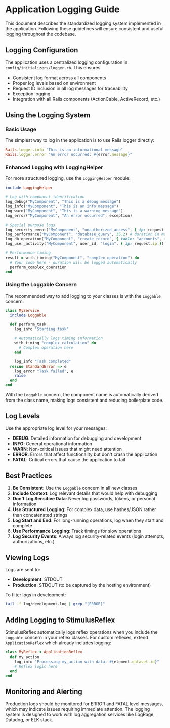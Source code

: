 # Application Logging Guide

This document describes the standardized logging system implemented in the application. Following these guidelines will ensure consistent and useful logging throughout the codebase.

## Logging Configuration

The application uses a centralized logging configuration in `config/initializers/logger.rb`. This ensures:

- Consistent log format across all components
- Proper log levels based on environment
- Request ID inclusion in all log messages for traceability
- Exception logging
- Integration with all Rails components (ActionCable, ActiveRecord, etc.)

## Using the Logging System

### Basic Usage

The simplest way to log in the application is to use Rails.logger directly:

```ruby
Rails.logger.info "This is an informational message"
Rails.logger.error "An error occurred: #{error.message}"
```

### Enhanced Logging with LoggingHelper

For more structured logging, use the `LoggingHelper` module:

```ruby
include LoggingHelper

# Log with component identification
log_debug("MyComponent", "This is a debug message")
log_info("MyComponent", "This is an info message")
log_warn("MyComponent", "This is a warning message")
log_error("MyComponent", "An error occurred", exception)

# Special purpose logs
log_security_event("MyComponent", "unauthorized_access", { ip: request.ip })
log_performance("MyComponent", "database_query", 35.2) # duration in ms
log_db_operation("MyComponent", "create_record", { table: "accounts", id: 123 })
log_user_activity("MyComponent", user_id, "login", { ip: request.ip })

# Performance timing
result = with_timing("MyComponent", "complex_operation") do
  # Your code here - duration will be logged automatically
  perform_complex_operation
end
```

### Using the Loggable Concern

The recommended way to add logging to your classes is with the `Loggable` concern:

```ruby
class MyService
  include Loggable

  def perform_task
    log_info "Starting task"

    # Automatically logs timing information
    with_timing "complex_calculation" do
      # Complex operation here
    end

    log_info "Task completed"
  rescue StandardError => e
    log_error "Task failed", e
    raise
  end
end
```

With the `Loggable` concern, the component name is automatically derived from the class name, making logs consistent and reducing boilerplate code.

## Log Levels

Use the appropriate log level for your messages:

- **DEBUG**: Detailed information for debugging and development
- **INFO**: General operational information
- **WARN**: Non-critical issues that might need attention
- **ERROR**: Errors that affect functionality but don't crash the application
- **FATAL**: Critical errors that cause the application to fail

## Best Practices

1. **Be Consistent**: Use the `Loggable` concern in all new classes
2. **Include Context**: Log relevant details that would help with debugging
3. **Don't Log Sensitive Data**: Never log passwords, tokens, or personal information
4. **Use Structured Logging**: For complex data, use hashes/JSON rather than concatenated strings
5. **Log Start and End**: For long-running operations, log when they start and complete
6. **Use Performance Logging**: Track timings for slow operations
7. **Log Security Events**: Always log security-related events (login attempts, authorizations, etc.)

## Viewing Logs

Logs are sent to:

- **Development**: STDOUT
- **Production**: STDOUT (to be captured by the hosting environment)

To filter logs in development:

```bash
tail -f log/development.log | grep "[ERROR]"
```

## Adding Logging to StimulusReflex

StimulusReflex automatically logs reflex operations when you include the `Loggable` concern in your reflex classes. For custom reflexes, extend `ApplicationReflex` which already includes logging:

```ruby
class MyReflex < ApplicationReflex
  def my_action
    log_info "Processing my_action with data: #{element.dataset.id}"
    # Reflex logic here
  end
end
```

## Monitoring and Alerting

Production logs should be monitored for ERROR and FATAL level messages, which may indicate issues requiring immediate attention. The logging system is designed to work with log aggregation services like LogRage, Datadog, or ELK stack.
